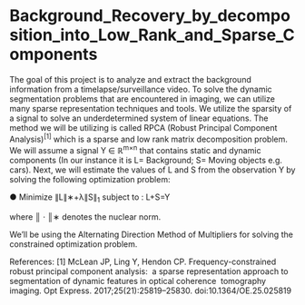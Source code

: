 # Background_Recovery_by_decomposition_into_Low_Rank_and_Sparse_Components

The goal of this project is to analyze and extract the background information from a timelapse/surveillance video. To solve the dynamic segmentation problems that are encountered in imaging, we can utilize many sparse representation techniques and tools. We utilize the sparsity of a signal to solve an underdetermined system of linear equations. The method we will be utilizing is called RPCA (Robust Principal Component Analysis)<sup>[1]</sup> which is a sparse and low rank matrix decomposition problem. We will assume a signal Y ∈ ℝ<sup>m×n</sup> that contains static and dynamic components (In our instance it is L= Background; S= Moving objects e.g. cars). Next, we will estimate the values of L and S from the observation Y by solving the following optimization problem: 

 ● Minimize ∥L∥∗+λ∥S∥<sub>1</sub>   subject to : L+S=Y  
 
where ║ · ║∗ denotes the nuclear norm. 
 
We’ll be using the Alternating Direction Method of Multipliers for solving the constrained optimization problem. 
 
 
References:  [1] McLean JP, Ling Y, Hendon CP. Frequency-constrained robust principal component analysis:  a sparse representation approach to segmentation of dynamic features in optical coherence  tomography imaging. ​Opt Express​. 2017;25(21):25819–25830. doi:10.1364/OE.25.025819 

